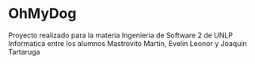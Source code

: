 # OhMyDog
Proyecto realizado para la materia Ingenieria de Software 2 de UNLP Informatica
entre los alumnos Mastrovito Martin, Evelin Leonor y Joaquin Tartaruga

